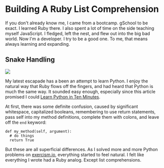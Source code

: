 # Building A Ruby List Comprehension

If you don't already know me, I came from a bootcamp. gSchool to be exact. I learned
Ruby there. I also spent a lot of time on the side teaching myself
JavaScript. I fledged, left the nest, and flew out into the big bad
world. Now I'm a developer. I try to be a good one. To me, that means
always learning and expanding.

## Snake Handling

<img src=http://cdn.ilovefreesoftware.com/wp-content/uploads/2014/06/Snake-Game.gif />

My latest escapade has a been an attempt to learn Python. I enjoy the
natural way that Ruby flows off the fingers, and had heard that Python
is much the same way. It sounded easy enough, especially since this
article promised I could [Learn Python in Ten Minutes](http://www.stavros.io/tutorials/python/).

At first, there was some definite confusion, caused by significant whitespace,
capitalized booleans, remembering to use return statements, pass self into my method
definitions, complete them with colons, and leave off the `end` keyword:

```
def my_method(self, argument):
  # do things
  return True
```

But these are all superficial differences. As I solved more and more
Python problems on [exercism.io](), everything started to feel natural.
I felt like everything I wrote had a Ruby analog. Except list
comprehensions.
